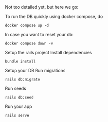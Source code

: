 Not too detailed yet, but here we go:

To run the DB quickly using docker compose, do 

```
docker compose up -d
```

In case you want to reset your db:

```
docker compose down -v
```

Setup the rails project
Install dependencies

```
bundle install
```

Setup your DB
Run migrations

```
rails db:migrate
```

Run seeds

```
rails db:seed
```

Run your app

```
rails serve
```